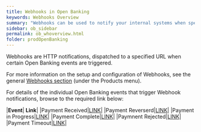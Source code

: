 ```yaml
---
title: Webhooks in Open Banking 
keywords: Webhooks Overview
summary: "Webhooks can be used to notify your internal systems when specific Open Banking events occur."
sidebar: ob_sidebar
permalink: ob_whoverview.html
folder: prodOpenBanking
---
```



Webhooks are HTTP notifications, dispatched to a specified URL when certain Open Banking events are triggered. 

For more information on the setup and configuration of Webhooks, see the general [Webhooks section](wh_overview.html) (under the Products menu). 

For details of the individual Open Banking events that trigger Webhook notifications, browse to the required link below:

|**Event**| **Link**|
|Payment Received|[LINK](ob_whreceived.html)|
|Payment Reverserd|[LINK](ob_whrreversed.html)|
|Payment in Progress|[LINK](ob_whpaymentinprogress.html)|
|Payment Complete|[LINK](ob_whpaymentcomplete.html)|
|Paymnent Rejected|[LINK](ob_whpaymentrejected.html)|
|Payment Timeout|[LINK](ob_whpaymenttimeout.html)|






